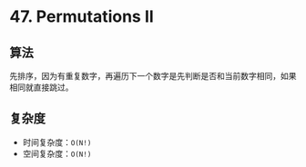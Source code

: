 # 47. Permutations II
## 算法
先排序，因为有重复数字，再遍历下一个数字是先判断是否和当前数字相同，如果相同就直接跳过。

## 复杂度
- 时间复杂度：`O(N!)`
- 空间复杂度：`O(N!)`

